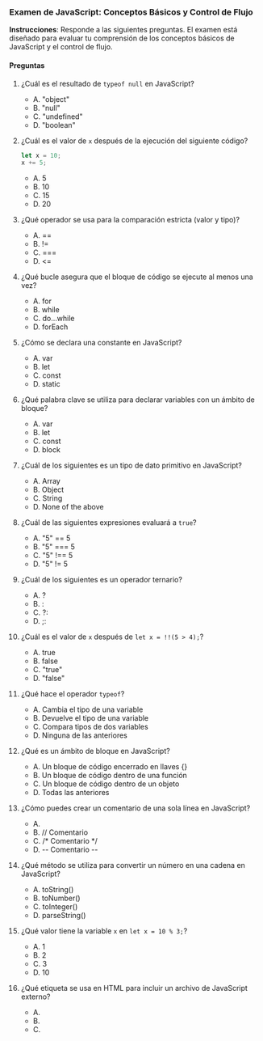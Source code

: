 ### Examen de JavaScript: Conceptos Básicos y Control de Flujo

**Instrucciones**: Responde a las siguientes preguntas. El examen está diseñado para evaluar tu comprensión de los conceptos básicos de JavaScript y el control de flujo.

#### Preguntas

1. ¿Cuál es el resultado de `typeof null` en JavaScript?
    - A. "object"
    - B. "null"
    - C. "undefined"
    - D. "boolean"

2. ¿Cuál es el valor de `x` después de la ejecución del siguiente código?
   ```javascript
   let x = 10;
   x += 5;
   ```
    - A. 5
    - B. 10
    - C. 15
    - D. 20

3. ¿Qué operador se usa para la comparación estricta (valor y tipo)?
    - A. ==
    - B. !=
    - C. ===
    - D. <=

4. ¿Qué bucle asegura que el bloque de código se ejecute al menos una vez?
    - A. for
    - B. while
    - C. do...while
    - D. forEach

5. ¿Cómo se declara una constante en JavaScript?
    - A. var
    - B. let
    - C. const
    - D. static

6. ¿Qué palabra clave se utiliza para declarar variables con un ámbito de bloque?
    - A. var
    - B. let
    - C. const
    - D. block

7. ¿Cuál de los siguientes es un tipo de dato primitivo en JavaScript?
    - A. Array
    - B. Object
    - C. String
    - D. None of the above

8. ¿Cuál de las siguientes expresiones evaluará a `true`?
    - A. "5" == 5
    - B. "5" === 5
    - C. "5" !== 5
    - D. "5" != 5

9. ¿Cuál de los siguientes es un operador ternario?
    - A. ?
    - B. :
    - C. ?:
    - D. ;:

10. ¿Cuál es el valor de `x` después de `let x = !!(5 > 4);`?
    - A. true
    - B. false
    - C. "true"
    - D. "false"

11. ¿Qué hace el operador `typeof`?
    - A. Cambia el tipo de una variable
    - B. Devuelve el tipo de una variable
    - C. Compara tipos de dos variables
    - D. Ninguna de las anteriores

12. ¿Qué es un ámbito de bloque en JavaScript?
    - A. Un bloque de código encerrado en llaves {}
    - B. Un bloque de código dentro de una función
    - C. Un bloque de código dentro de un objeto
    - D. Todas las anteriores

13. ¿Cómo puedes crear un comentario de una sola línea en JavaScript?
    - A. <!-- Comentario -->
    - B. // Comentario
    - C. /* Comentario */
    - D. -- Comentario --

14. ¿Qué método se utiliza para convertir un número en una cadena en JavaScript?
    - A. toString()
    - B. toNumber()
    - C. toInteger()
    - D. parseString()

15. ¿Qué valor tiene la variable `x` en `let x = 10 % 3;`?
    - A. 1
    - B. 2
    - C. 3
    - D. 10

16. ¿Qué etiqueta se usa en HTML para incluir un archivo de JavaScript externo?
    - A. <js>
    - B. <javascript>
    - C. <script>
    - D. <include>

17. ¿Qué hace el siguiente código?
    ```javascript
    for (let i = 0; i < 5; i++) {
      console.log(i);
    }
    ```
    - A. Imprime los números del 0 al 4
    - B. Imprime los números del 1 al 5
    - C. Causa un bucle infinito
    - D. Ninguna de las anteriores

18. ¿Cuál de los siguientes no es un operador lógico en JavaScript?
    - A. &&
    - B. ||
    - C. !
    - D. ^^

19. ¿Qué significa NaN en JavaScript?
    - A. Not a Number
    - B. New Array Number
    - C. No Action Needed
    - D. Next Argument Null

20. ¿Qué ocurre si intentas cambiar el valor de una variable declarada con `const`?
    - A. La variable se actualiza con el nuevo valor
    - B. JavaScript genera un error
    - C. El código se ejecuta pero la variable no cambia
    - D. Ninguna de las anteriores

**Fin del Examen**

Revisa tus respuestas y asegúrate de haber contestado todas las preguntas. Este examen está diseñado para evaluar tu comprensión de los conceptos esenciales de JavaScript. ¡Buena suerte!